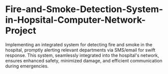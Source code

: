 # Fire-and-Smoke-Detection-System-in-Hopsital-Computer-Network-Project
Implementing an integrated system for detecting fire and smoke in the hospital, promptly alerting relevant departments via SMS/email for swift response. This system, seamlessly integrated into the hospital's network, ensures enhanced safety, minimized damage, and efficient communication during emergencies.
